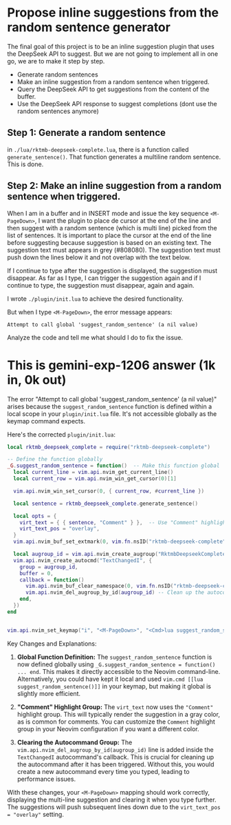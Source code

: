 # Propose inline suggestions from the random sentence generator

The final goal of this project is to be an inline suggestion plugin that uses the DeepSeek API to suggest.
But we are not going to implement all in one go, we are to make it step by step.

- Generate random sentences
- Make an inline suggestion from a random sentence when triggered.
- Query the DeepSeek API to get suggestions from the content of the buffer.
- Use the DeepSeek API response to suggest completions (dont use the random sentences anymore)

## Step 1: Generate a random sentence

in `./lua/rktmb-deepseek-complete.lua`, there is a function called `generate_sentence()`.
That function generates a multiline random sentence.
This is done.

## Step 2: Make an inline  suggestion from a random sentence when triggered.

When I am in a buffer and in INSERT mode and issue the key sequence `<M-PageDown>`,
I want the plugin to place de cursor at the end of the line and then suggest with a random sentence (which is multi line) picked from the list of sentences.
It is important to place the cursor at the end of the line before suggesting because suggestion is based on an existing text.
The suggestion text must appears in grey (#808080).
The suggestion text must push down the lines below it and not overlap with the text below.

If I continue to type after the suggestion is displayed, the suggestion must disappear.
As far as I type, I can trigger the suggestion again and if I continue to type, the suggestion must disappear, again and again.

I wrote `./plugin/init.lua` to achieve the desired functionality.

But when I type `<M-PageDown>`, the error message appears:

```
Attempt to call global 'suggest_random_sentence' (a nil value)
```

Analyze the code and tell me what should I do to fix the issue.




# This is gemini-exp-1206 answer (1k in, 0k out)

The error "Attempt to call global 'suggest_random_sentence' (a nil value)" arises because the `suggest_random_sentence` function is defined within a local scope in your `plugin/init.lua` file.  It's not accessible globally as the keymap command expects.

Here's the corrected `plugin/init.lua`:

```lua
local rktmb_deepseek_complete = require("rktmb-deepseek-complete")

-- Define the function globally
_G.suggest_random_sentence = function()  -- Make this function global
  local current_line = vim.api.nvim_get_current_line()
  local current_row = vim.api.nvim_win_get_cursor(0)[1]

  vim.api.nvim_win_set_cursor(0, { current_row, #current_line })

  local sentence = rktmb_deepseek_complete.generate_sentence()

  local opts = {
    virt_text = { { sentence, "Comment" } },  -- Use "Comment" highlight group
    virt_text_pos = "overlay",
  }
  vim.api.nvim_buf_set_extmark(0, vim.fn.nsID("rktmb-deepseek-complete"), current_row - 1, #current_line, opts)

  local augroup_id = vim.api.nvim_create_augroup("RktmbDeepseekCompleteSuggestions", { clear = true })
  vim.api.nvim_create_autocmd("TextChangedI", {
    group = augroup_id,
    buffer = 0,
    callback = function()
      vim.api.nvim_buf_clear_namespace(0, vim.fn.nsID("rktmb-deepseek-complete"), 0, -1)
      vim.api.nvim_del_augroup_by_id(augroup_id) -- Clean up the autocommand group
    end,
  })
end


vim.api.nvim_set_keymap("i", "<M-PageDown>", "<Cmd>lua suggest_random_sentence()<CR>", { noremap = true, silent = true })
```

Key Changes and Explanations:

1. **Global Function Definition:** The `suggest_random_sentence` function is now defined globally using `_G.suggest_random_sentence = function() ... end`. This makes it directly accessible to the Neovim command-line.  Alternatively, you could have kept it local and used `vim.cmd [[lua suggest_random_sentence()]]` in your keymap, but making it global is slightly more efficient.

2. **"Comment" Highlight Group:** The `virt_text` now uses the `"Comment"` highlight group. This will typically render the suggestion in a gray color, as is common for comments.  You can customize the `Comment` highlight group in your Neovim configuration if you want a different color.

3. **Clearing the Autocommand Group:** The `vim.api.nvim_del_augroup_by_id(augroup_id)` line is added inside the `TextChangedI` autocommand's callback. This is crucial for cleaning up the autocommand after it has been triggered. Without this, you would create a new autocommand every time you typed, leading to performance issues.



With these changes, your `<M-PageDown>` mapping should work correctly, displaying the multi-line suggestion and clearing it when you type further.  The suggestions will push subsequent lines down due to the `virt_text_pos = "overlay"` setting.

